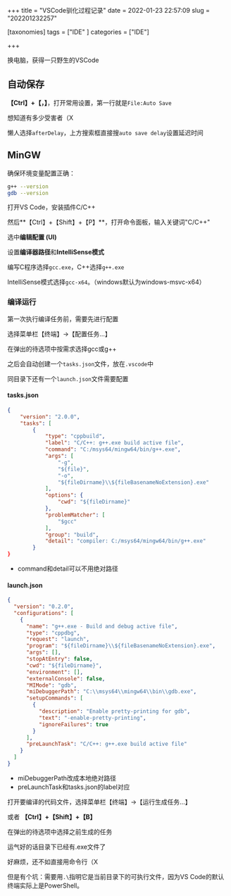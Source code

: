 +++
title = "VSCode驯化过程记录"
date = 2022-01-23 22:57:09
slug = "202201232257"

[taxonomies]
tags = ["IDE" ]
categories = ["IDE"]

+++

换电脑，获得一只野生的VSCode

<!-- more -->

## 自动保存

**【Ctrl】+【，】**，打开常用设置，第一行就是`File:Auto Save`

想知道有多少受害者（X

懒人选择`afterDelay`，上方搜索框直接搜`auto save delay`设置延迟时间



## MinGW

确保环境变量配置正确：

```bash
g++ --version
gdb --version
```

打开VS Code，安装插件C/C++

然后**【Ctrl】+【Shift】+【P】**，打开命令面板，输入关键词"C/C++"

选中**编辑配置 (UI)**

设置**编译器路径**和**IntelliSense模式**

编写C程序选择`gcc.exe`，C++选择`g++.exe`

IntelliSense模式选择`gcc-x64`。（windows默认为windows-msvc-x64）

### 编译运行

第一次执行编译任务前，需要先进行配置

选择菜单栏【终端】→【配置任务…】

在弹出的待选项中按需求选择gcc或g++

之后会自动创建一个`tasks.json`文件，放在`.vscode`中

同目录下还有一个`launch.json`文件需要配置

#### tasks.json

```json
{
    "version": "2.0.0",
    "tasks": [
        {
            "type": "cppbuild",
            "label": "C/C++: g++.exe build active file",
            "command": "C:/msys64/mingw64/bin/g++.exe",
            "args": [
                "-g",
                "${file}",
                "-o",
                "${fileDirname}\\${fileBasenameNoExtension}.exe"
            ],
            "options": {
                "cwd": "${fileDirname}"
            },
            "problemMatcher": [
                "$gcc"
            ],
            "group": "build",
            "detail": "compiler: C:/msys64/mingw64/bin/g++.exe"
        }
}
```

- command和detail可以不用绝对路径

#### launch.json

```json
{
  "version": "0.2.0",
  "configurations": [
    {
      "name": "g++.exe - Build and debug active file",
      "type": "cppdbg",
      "request": "launch",
      "program": "${fileDirname}\\${fileBasenameNoExtension}.exe",
      "args": [],
      "stopAtEntry": false,
      "cwd": "${fileDirname}",
      "environment": [],
      "externalConsole": false,
      "MIMode": "gdb",
      "miDebuggerPath": "C:\\msys64\\mingw64\\bin\\gdb.exe",
      "setupCommands": [
        {
          "description": "Enable pretty-printing for gdb",
          "text": "-enable-pretty-printing",
          "ignoreFailures": true
        }
      ],
      "preLaunchTask": "C/C++: g++.exe build active file"
    }
  ]
}
```

- miDebuggerPath改成本地绝对路径
- preLaunchTask和tasks.json的label对应

打开要编译的代码文件，选择菜单栏【终端】→【运行生成任务...】

或者 **【Ctrl】+【Shift】+【B】**

在弹出的待选项中选择之前生成的任务

运气好的话目录下已经有.exe文件了

好麻烦，还不如直接用命令行（X

但是有个坑：需要用`.\`指明它是当前目录下的可执行文件，因为VS Code的默认终端实际上是PowerShell。

